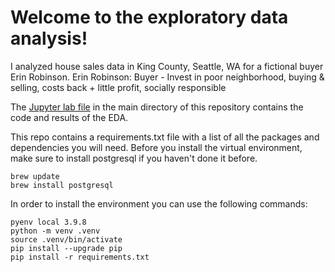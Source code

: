 # Welcome to the exploratory data analysis!

I analyzed house sales data in King County, Seattle, WA for a fictional buyer Erin Robinson.
Erin Robinson: Buyer - Invest in poor neighborhood, buying & selling, costs back + little profit, socially responsible  

The [Jupyter lab file]("niels-lory/ds-eda-project/EDA_notebook.ipynb") in the main directory of this repository contains the code and results of the EDA.

This repo contains a requirements.txt file with a list of all the packages and dependencies you will need. Before you install the virtual environment, make sure to install postgresql if you haven't done it before.

```
brew update
brew install postgresql
```

In order to install the environment you can use the following commands:

```
pyenv local 3.9.8
python -m venv .venv
source .venv/bin/activate
pip install --upgrade pip
pip install -r requirements.txt
```

